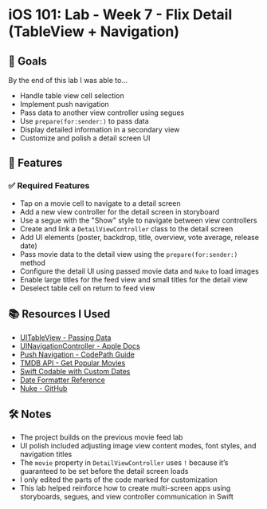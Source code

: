 # iOS 101: Lab - Week 7 - Flix Detail (TableView + Navigation)

## 🎯 Goals

By the end of this lab I was able to...

- Handle table view cell selection  
- Implement push navigation  
- Pass data to another view controller using segues  
- Use `prepare(for:sender:)` to pass data  
- Display detailed information in a secondary view  
- Customize and polish a detail screen UI  

## 🚀 Features

### ✅ Required Features

- Tap on a movie cell to navigate to a detail screen  
- Add a new view controller for the detail screen in storyboard  
- Use a segue with the "Show" style to navigate between view controllers  
- Create and link a `DetailViewController` class to the detail screen  
- Add UI elements (poster, backdrop, title, overview, vote average, release date)  
- Pass movie data to the detail view using the `prepare(for:sender:)` method  
- Configure the detail UI using passed movie data and `Nuke` to load images  
- Enable large titles for the feed view and small titles for the detail view  
- Deselect table cell on return to feed view  

## 📚 Resources I Used

- [UITableView - Passing Data](https://guides.codepath.com/ios/Using-UITableView#3-passing-data-from-table-view-cells)  
- [UINavigationController - Apple Docs](https://developer.apple.com/documentation/uikit/uinavigationcontroller)  
- [Push Navigation - CodePath Guide](https://guides.codepath.com/ios/Understanding-Navigation-in-iOS#push-navigation)  
- [TMDB API - Get Popular Movies](https://developers.themoviedb.org/3/movies/get-popular-movies)  
- [Swift Codable with Custom Dates](https://useyourloaf.com/blog/swift-codable-with-custom-dates/)  
- [Date Formatter Reference](https://nsdateformatter.com/)  
- [Nuke - GitHub](https://github.com/kean/Nuke)  

## 🛠 Notes

- The project builds on the previous movie feed lab  
- UI polish included adjusting image view content modes, font styles, and navigation titles  
- The `movie` property in `DetailViewController` uses `!` because it’s guaranteed to be set before the detail screen loads  
- I only edited the parts of the code marked for customization  
- This lab helped reinforce how to create multi-screen apps using storyboards, segues, and view controller communication in Swift  

